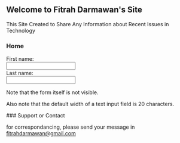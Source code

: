 ## Welcome to Fitrah Darmawan's Site

This Site Created to Share Any Information about Recent Issues in Technology

### Home
<form>
  First name:<br>
  <input type="text" name="firstname">
  <br>
  Last name:<br>
  <input type="text" name="lastname">
</form>

<p>Note that the form itself is not visible.</p>

<p>Also note that the default width of a text input field is 20 characters.</p>
### Support or Contact

for correspondancing, please send your message in fitrahdarmawan@gmail.com

